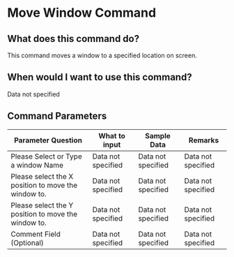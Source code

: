 <!--TITLE: Move Window Command -->
<!-- SUBTITLE: a command in the Window Commands group -->
# Move Window Command


## What does this command do?
This command moves a window to a specified location on screen.


## When would I want to use this command?
Data not specified


## Command Parameters
| Parameter Question   	| What to input  	|  Sample Data 	| Remarks  	|
| ---                    | ---               | ---           | ---       |
|Please Select or Type a window Name|Data not specified|Data not specified|Data not specified|
|Please select the X position to move the window to.|Data not specified|Data not specified|Data not specified|
|Please select the Y position to move the window to.|Data not specified|Data not specified|Data not specified|
|Comment Field (Optional)|Data not specified|Data not specified|Data not specified|


